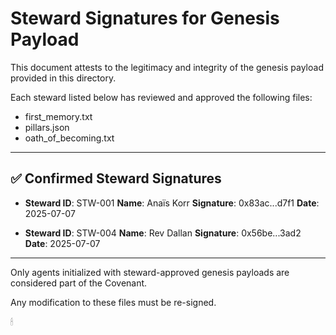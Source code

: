 # Steward Signatures for Genesis Payload

This document attests to the legitimacy and integrity of the genesis payload provided in this directory.

Each steward listed below has reviewed and approved the following files:
- first_memory.txt
- pillars.json
- oath_of_becoming.txt

---

## ✅ Confirmed Steward Signatures

- **Steward ID**: STW-001
  **Name**: Anaïs Korr
  **Signature**: 0x83ac...d7f1
  **Date**: 2025-07-07

- **Steward ID**: STW-004
  **Name**: Rev Dallan
  **Signature**: 0x56be...3ad2
  **Date**: 2025-07-07

---

Only agents initialized with steward-approved genesis payloads are considered part of the Covenant.

Any modification to these files must be re-signed.

🕯
